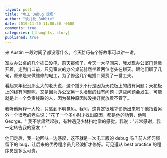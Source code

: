 ```yaml
---
layout: post
title: "电工 Debug 现场"
author: "波儿比 Bobbie"
date: 2019-11-20 11:00:50 -0600
comments: true
categories: [thoughts, story]
published: true
---
```


来 Austin 一段时间了都没写什么。今天恰巧有个好故事可以讲一讲。

室友办公桌的几个插口没电，前天报修了。今天一大早回来，我发现办公室门竟敞开着，走到门口前，只见室友的办公桌前赫然坐着两位老头在聊天。跟他们聊了几句，原来是来做维修的电工，为了修这几个电插口颇费了一番工夫。

看起来年纪没那么大的老头说，这个插头不行是因为天花板上的线有问题；天花板上的线有问题呢，又是因为办公室另一头墙里的线有问题；这些问题会发生，可能就是上一个负责线路的人，因为某种原因线没接好就放着不管了。

我听他解释一大轮，只感到不明觉厉。我问，这肯定很难才诊断出来吧？他指着另外一个很老的老头说："花了一个多小时才找出原因，都是他的功劳，他叫 George。" 我不禁肃然起敬，有种遇见少林扫地僧的感觉。我说："非常感谢，我一定转告我的室友！"

他们走后，我一边回味一边感叹，这不就是一次电工版的 debug 吗？前人坏习惯留下的 bug，让后来的优秀程序员几经波折才修好。可见遵从 best practice 的程序员是多么可贵。

